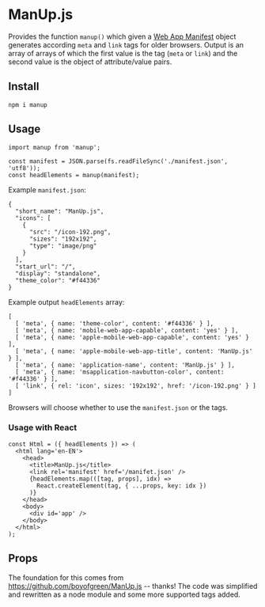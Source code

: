 # ManUp.js
Provides the function `manup()` which given a [Web App Manifest](https://developer.mozilla.org/en-US/docs/Web/Manifest) object generates according `meta` and `link` tags for older browsers. Output is an array of arrays of which the first value is the tag (`meta` or `link`) and the second value is the object of attribute/value pairs.

## Install

    npm i manup


## Usage

    import manup from 'manup';

    const manifest = JSON.parse(fs.readFileSync('./manifest.json', 'utf8'));
    const headElements = manup(manifest);


Example `manifest.json`:

    {
      "short_name": "ManUp.js",
      "icons": [
        {
          "src": "/icon-192.png",
          "sizes": "192x192",
          "type": "image/png"
        }
      ],
      "start_url": "/",
      "display": "standalone",
      "theme_color": "#f44336"
    }

Example output `headElements` array:

    [
      [ 'meta', { name: 'theme-color', content: '#f44336' } ],
      [ 'meta', { name: 'mobile-web-app-capable', content: 'yes' } ],
      [ 'meta', { name: 'apple-mobile-web-app-capable', content: 'yes' } ],
      [ 'meta', { name: 'apple-mobile-web-app-title', content: 'ManUp.js' } ],
      [ 'meta', { name: 'application-name', content: 'ManUp.js' } ],
      [ 'meta', { name: 'msapplication-navbutton-color', content: '#f44336' } ],
      [ 'link', { rel: 'icon', sizes: '192x192', href: '/icon-192.png' } ]
    ]

Browsers will choose whether to use the `manifest.json` or the tags.


### Usage with React

    const Html = ({ headElements }) => (
      <html lang='en-EN'>
        <head>
          <title>ManUp.js</title>
          <link rel='manifest' href='/manifet.json' />
          {headElements.map(([tag, props], idx) =>
            React.createElement(tag, { ...props, key: idx })
          )}
        </head>
        <body>
          <div id='app' />
        </body>
      </html>
    );


## Props
The foundation for this comes from https://github.com/boyofgreen/ManUp.js -- thanks! The code was simplified and rewritten as a node module and some more supported tags added.
